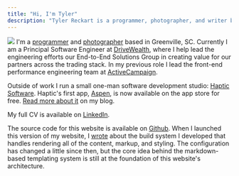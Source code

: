 ```yaml
---
title: "Hi, I'm Tyler"
description: "Tyler Reckart is a programmer, photographer, and writer based in Greenville, SC."
---
```

<img class="inline--image-wrap" src="https://s3.us-east-2.amazonaws.com/reckart.blog-images/20220619-L1003067-min.JPG"> I'm a [programmer](https://github.com/tylerreckart) and [photographer](/photos) based in Greenville, SC. Currently I am a Principal Software Engineer at [DriveWealth](https://drivewealth.com), where I help lead the engineering efforts our End-to-End Solutions Group in creating value for our partners across the trading stack. In my previous role I lead the front-end performance engineering team at [ActiveCampaign](https://activecampaign.com).

Outside of work I run a small one-man software development studio: [Haptic Software](https://haptic.software). Haptic's first app, [Aspen](https://apps.apple.com/us/app/aspen-photographers-notebook/id1643250194), is now available on the app store for free. [Read more about it](/introducing-aspen) on my blog.

My full CV is available on [LinkedIn](https://linkedin.com/in/tylerreckart).

The source code for this website is available on [Github](https://github.com/tylerreckart/reckart.blog). When I launched this version of my website, I [wrote](/starting-over) about the build system I developed that handles rendering all of the content, markup, and styling. The configuration has changed a little since then, but the core idea behind the markdown-based templating system is still at the foundation of this website's architecture.
